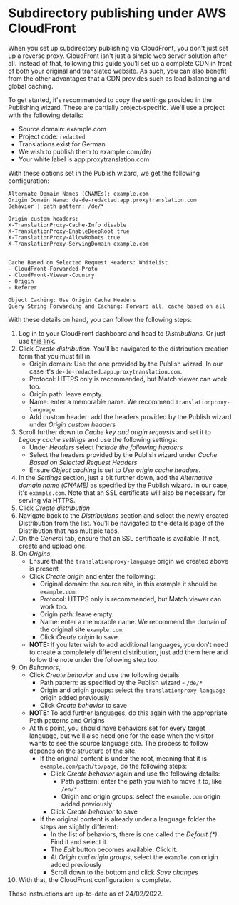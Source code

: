 # Subdirectory publishing under AWS CloudFront

When you set up subdirectory publishing via CloudFront, you don't just set up a reverse proxy. CloudFront isn't just a simple web server solution after all. Instead of that, following this guide you'll set up a complete CDN in front of both your original and translated website. As such, you can also benefit from the other advantages that a CDN provides such as load balancing and global caching.

To get started, it's recommended to copy the settings provided in the Publishing wizard. These are partially project-specific. We'll use a project with the following details:

- Source domain: example.com
- Project code: `redacted`
- Translations exist for German
- We wish to publish them to example.com/de/
- Your white label is app.proxytranslation.com

With these options set in the Publish wizard, we get the following configuration:

```
Alternate Domain Names (CNAMEs): example.com
Origin Domain Name: de-de-redacted.app.proxytranslation.com
Behavior | path pattern: /de/*

Origin custom headers:
X-TranslationProxy-Cache-Info disable
X-TranslationProxy-EnableDeepRoot true
X-TranslationProxy-AllowRobots true
X-TranslationProxy-ServingDomain example.com


Cache Based on Selected Request Headers: Whitelist
- CloudFront-Forwarded-Proto
- CloudFront-Viewer-Country
- Origin
- Referer

Object Caching: Use Origin Cache Headers 
Query String Forwarding and Caching: Forward all, cache based on all
```

With these details on hand, you can follow the following steps:

1. Log in to your CloudFront dashboard and head to *Distributions*. Or just use [this link](https://console.aws.amazon.com/cloudfront/v3/home?#/distributions).
2. Click *Create distribution*. You'll be navigated to the distribution creation form that you must fill in.
    - Origin domain: Use the one provided by the Publish wizard. In our case it's `de-de-redacted.app.proxytranslation.com`. 
    - Protocol: HTTPS only is recommended, but Match viewer can work too.
    - Origin path: leave empty.
    - Name: enter a memorable name. We recommend `translationproxy-language`.
    - Add custom header: add the headers provided by the Publish wizard under *Origin custom headers*
3. Scroll further down to *Cache key and origin requests* and set it to *Legacy cache settings* and use the following settings:
    - Under *Headers* select *Include the following headers*
    - Select the headers provided by the Publish wizard under *Cache Based on Selected Request Headers*
    - Ensure *Object caching* is set to *Use origin cache headers*.
4. In the *Settings* section, just a bit further down, add the *Alternative domain name (CNAME)* as specified by the Publish wizard. In our case, it's `example.com`. Note that an SSL certificate will also be necessary for serving via HTTPS.
5. Click *Create distribution*
6. Navigate back to the *Distributions* section and select the newly created Distribution from the list. You'll be navigated to the details page of the Distribution that has multiple tabs.
7. On the *General* tab, ensure that an SSL certificate is available. If not, create and upload one.
8. On *Origins*, 
    - Ensure that the `translationproxy-language` origin we created above is present
    - Click *Create origin* and enter the following:
        - Original domain: the source site, in this example it should be `example.com`.
        - Protocol: HTTPS only is recommended, but Match viewer can work too.
        - Origin path: leave empty.
        - Name: enter a memorable name. We recommend the domain of the original site `example.com`.
        - Click *Create origin* to save.
    - **NOTE:** If you later wish to add additional languages, you don't need to create a completely different distribution, just add them here and follow the note under the following step too.
9. On *Behaviors*,
    - Click *Create behavior* and use the following details
        - Path pattern: as specified by the Publish wizard - `/de/*`
        - Origin and origin groups: select the `translationproxy-language` origin added previously
        - Click *Create behavior* to save
    - **NOTE:** To add further languages, do this again with the appropriate Path patterns and Origins
    - At this point, you should have behaviors set for every target language, but we'll also need one for the case when the visitor wants to see the source language site. The process to follow depends on the structure of the site.
        - If the original content is under the root, meaning that it is `example.com/path/to/page`, do the following steps:
            - Click *Create behavior* again and use the following details:
                - Path pattern: enter the path you wish to move it to, like `/en/*`.
                - Origin and origin groups: select the `example.com` origin added previously
            - Click *Create behavior* to save
        - If the original content is already under a language folder the steps are slightly different:
            - In the list of behaviors, there is one called the *Default (\*)*. Find it and select it.
            - The *Edit* button becomes available. Click it.
            - At *Origin and origin groups*, select the `example.com` origin added previously
            - Scroll down to the bottom and click *Save changes*
10. With that, the CloudFront configuration is complete.

These instructions are up-to-date as of 24/02/2022.